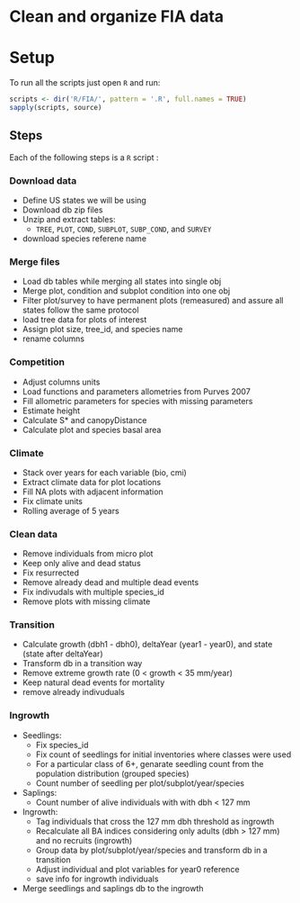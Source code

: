 # Clean and organize FIA data


# Setup

To run all the scripts just open `R` and run:

```r
scripts <- dir('R/FIA/', pattern = '.R', full.names = TRUE)
sapply(scripts, source)
```

## Steps

Each of the following steps is a `R` script :

### Download data
  - Define US states we will be using
  - Download db zip files
  - Unzip and extract tables:
      - `TREE`, `PLOT`, `COND`, `SUBPLOT`, `SUBP_COND`, and `SURVEY` 
  - download species referene name

### Merge files
  - Load db tables while merging all states into single obj
  - Merge plot, condition and subplot condition into one obj
  - Filter plot/survey to have permanent plots (remeasured) and assure all states follow the same protocol
  - load tree data for plots of interest
  - Assign plot size, tree_id, and species name
  - rename columns

### Competition
  - Adjust columns units
  - Load functions and parameters allometries from Purves 2007
  - Fill allometric parameters for species with missing parameters
  - Estimate height
  - Calculate S* and canopyDistance
  - Calculate plot and species basal area

### Climate
  - Stack over years for each variable (bio, cmi)
  - Extract climate data for plot locations
  - Fill NA plots with adjacent information
  - Fix climate units
  - Rolling average of 5 years

### Clean data
  - Remove individuals from micro plot
  - Keep only alive and dead status
  - Fix resurrected
  - Remove already dead and multiple dead events
  - Fix indivudals with multiple species_id
  - Remove plots with missing climate

### Transition
  - Calculate growth (dbh1 - dbh0), deltaYear (year1 - year0), and state (state after deltaYear)
  - Transform db in a transition way
  - Remove extreme growth rate (0 < growth < 35 mm/year)
  - Keep natural dead events for mortality
  - remove already indivuduals

### Ingrowth
  - Seedlings:
    - Fix species_id
    - Fix count of seedlings for initial inventories where classes were used
    - For a particular class of 6+, genarate seedling count from the population distribution (grouped species)
    - Count number of seedling per plot/subplot/year/species
  - Saplings:
    - Count number of alive individuals with with dbh < 127 mm
  - Ingrowth:
    - Tag individuals that cross the 127 mm dbh threshold as ingrowth
    - Recalculate all BA indices considering only adults (dbh > 127 mm) and no recruits (ingrowth)
    - Group data by plot/subplot/year/species and transform db in a transition
    - Adjust individual and plot variables for year0 reference
    - save info for ingrowth individuals
  - Merge seedlings and saplings db to the ingrowth
